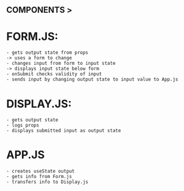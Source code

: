## COMPONENTS >
# FORM.JS:
    - gets output state from props
    -> uses a form to change
    - changes input from form to input state
    -> displays input state below form
    - onSubmit checks validity of input
    - sends input by changing output state to input value to App.js

# DISPLAY.JS:
    - gets output state
    - logs props
    - displays submitted input as output state

# APP.JS
    - creates useState output
    - gets info from Form.js
    - transfers info to Display.js